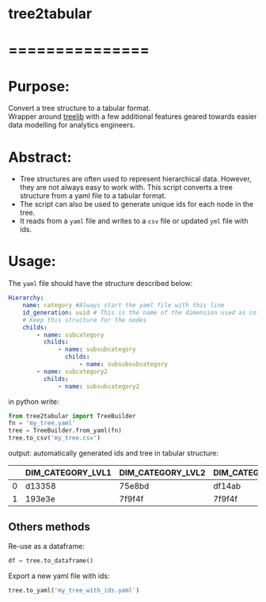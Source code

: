 # tree2tabular
# ===============
# Purpose:
Convert a tree structure to a tabular format.    
Wrapper around [treelib](https://github.com/caesar0301/treelib) with a few additional features geared towards easier data modelling for analytics engineers.    

# Abstract:
* Tree structures are often used to represent hierarchical data. However, they are not always easy to work with. This script converts a tree structure from a yaml file to a tabular format.    
* The script can also be used to generate unique ids for each node in the tree.
* It reads from a `yaml` file and writes to a `csv` file or updated `yml` file with ids.    

# Usage:
The `yaml` file should have the structure described below:    


```yaml
Hierarchy:
    name: category #Always start the yaml file with this line
    id_generation: uuid # This is the name of the dimension used as column for the tabular data
    # Keep this structure for the nodes
    childs:
        - name: subcategory
          childs:
              - name: subsubcategory
                childs:
                    - name: subsubsubcategory
        - name: subcategory2
          childs:
              - name: subsubcategory2
```

in python write:    

```python
from tree2tabular import TreeBuilder
fn = 'my_tree.yaml'
tree = TreeBuilder.from_yaml(fn)
tree.to_csv('my_tree.csv')

```

output: automatically generated ids and tree in tabular structure:    

|    | DIM_CATEGORY_LVL1   | DIM_CATEGORY_LVL2   | DIM_CATEGORY_LVL3   | TXT_CATEGORY_LVL1   | TXT_CATEGORY_LVL2   | TXT_CATEGORY_LVL3   |
|---:|:--------------------|:--------------------|:--------------------|:--------------------|:--------------------|:--------------------|
|  0 | d13358              | 75e8bd              | df14ab              | subcategory         | subsubcategory      | subsubsubcategory   |
|  1 | 193e3e              | 7f9f4f              | 7f9f4f              | subcategory2        | subsubcategory2     | subsubcategory2     |

## Others methods
Re-use as a dataframe:
```python
df = tree.to_dataframe()
```

Export a new yaml file with ids:
```python
tree.to_yaml('my_tree_with_ids.yaml')
```



